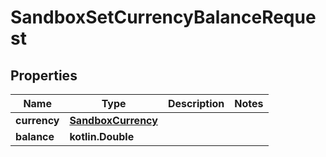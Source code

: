 
# SandboxSetCurrencyBalanceRequest

## Properties
Name | Type | Description | Notes
------------ | ------------- | ------------- | -------------
**currency** | [**SandboxCurrency**](SandboxCurrency.md) |  | 
**balance** | **kotlin.Double** |  | 



